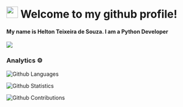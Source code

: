 
<h1><img src="https://emojis.slackmojis.com/emojis/images/1531849430/4246/blob-sunglasses.gif?1531849430" width="30"/> Welcome to my github profile! </h1>



<h4>My name is Helton Teixeira de Souza. I am a Python Developer</h4> 

![](http://estruyf-github.azurewebsites.net/api/VisitorHit?user=heltonteixeira92&repo=heltonteixeira92&countColorcountColor)

### Analytics ⚙️

![Github Languages](https://github-readme-stats.vercel.app/api/top-langs/?username=heltonteixeira92&layout=compact&count_private=true)

![Github Statistics](https://github-readme-stats.vercel.app/api/?username=heltonteixeira92&count_private=true&show_icons=true)

![Github Contributions](https://github-readme-streak-stats.herokuapp.com/?user=heltonteixeira92&hide_border=true)
